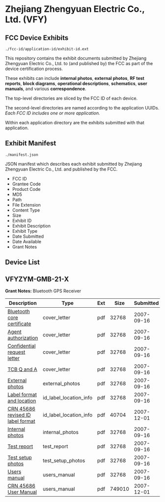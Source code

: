 # Zhejiang Zhengyuan Electric Co., Ltd. (VFY)
## FCC Device Exhibits

```
./fcc-id/application-id/exhibit-id.ext
```

This repository contains the exhibit documents submitted by Zhejiang Zhengyuan Electric Co., Ltd. to (and published by) the FCC as part of the device certification process.

These exhibits can include **internal photos**, **external photos**, **RF test reports**, **block diagrams**, **operational descriptions**, **schematics**, **user manuals**, and various **correspondence**.

The top-level directories are sliced by the FCC ID of each device.

The second-level directories are named according to the application UUIDs. *Each FCC ID includes one or more application.*

Within each application directory are the exhibits submitted with that application. 

## Exhibit Manifest

```
./manifest.json
```

JSON manifest which describes each exhibit submitted by Zhejiang Zhengyuan Electric Co., Ltd. and published by the FCC.

- FCC ID
- Grantee Code
- Product Code
- MD5
- Path
- File Extension
- Content Type
- Size
- Exhibit ID
- Exhibit Description
- Exhibit Type
- Date Submitted
- Date Available
- Grant Notes

## Device List
## VFYZYM-GMB-21-X
**Grant Notes:** Bluetooth GPS Receiver

| Description | Type | Ext | Size | Submitted | Available |
| ----------- | ---- | --- | ---- | --------- | --------- |
| [Bluetooth core certificate](VFYZYM-GMB-21-X/cbad0c081c40de047f0ad0f55e4989a9/843612.pdf) | cover_letter | pdf | 32768 | 2007-09-16 | 2007-09-16 |
| [Agent authorization](VFYZYM-GMB-21-X/cbad0c081c40de047f0ad0f55e4989a9/843621.pdf) | cover_letter | pdf | 32768 | 2007-09-16 | 2007-09-16 |
| [Confidential request letter](VFYZYM-GMB-21-X/cbad0c081c40de047f0ad0f55e4989a9/843622.pdf) | cover_letter | pdf | 32768 | 2007-09-16 | 2007-09-16 |
| [TCB Q and A](VFYZYM-GMB-21-X/cbad0c081c40de047f0ad0f55e4989a9/843624.pdf) | cover_letter | pdf | 32768 | 2007-09-16 | 2007-09-16 |
| [External photos](VFYZYM-GMB-21-X/cbad0c081c40de047f0ad0f55e4989a9/843620.pdf) | external_photos | pdf | 32768 | 2007-09-16 | 2007-09-16 |
| [Label format and location](VFYZYM-GMB-21-X/cbad0c081c40de047f0ad0f55e4989a9/843616.pdf) | id_label_location_info | pdf | 32768 | 2007-09-16 | 2007-09-16 |
| [CRN 45686 revised ID label format](VFYZYM-GMB-21-X/cbad0c081c40de047f0ad0f55e4989a9/874512.pdf) | id_label_location_info | pdf | 40704 | 2007-12-01 | 2007-09-16 |
| [Internal photos](VFYZYM-GMB-21-X/cbad0c081c40de047f0ad0f55e4989a9/843614.pdf) | internal_photos | pdf | 32768 | 2007-09-16 | 2007-09-16 |
| [Test report](VFYZYM-GMB-21-X/cbad0c081c40de047f0ad0f55e4989a9/843615.pdf) | test_report | pdf | 32768 | 2007-09-16 | 2007-09-16 |
| [Test setup photos](VFYZYM-GMB-21-X/cbad0c081c40de047f0ad0f55e4989a9/843618.pdf) | test_setup_photos | pdf | 32768 | 2007-09-16 | 2007-09-16 |
| [Users manual](VFYZYM-GMB-21-X/cbad0c081c40de047f0ad0f55e4989a9/843617.pdf) | users_manual | pdf | 32768 | 2007-09-16 | 2007-09-16 |
| [CRN 45686 User Manual](VFYZYM-GMB-21-X/cbad0c081c40de047f0ad0f55e4989a9/874513.pdf) | users_manual | pdf | 749010 | 2007-12-01 | 2007-09-16 |
